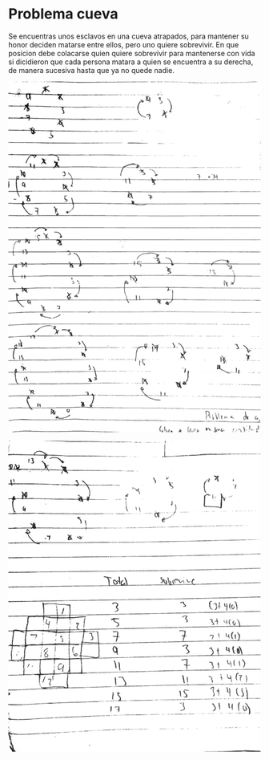 # Problema cueva

Se encuentras unos esclavos en una cueva atrapados, para mantener su honor deciden matarse entre ellos, pero uno quiere sobrevivir. En que posicion debe colacarse quien quiere sobrevivir para mantenerse con vida si dicidieron que cada persona matara a quien se encuentra a su derecha, de manera sucesiva hasta que ya no quede nadie.

![Imagen 1](imagen1.jpeg)

![Imagen 2](imagen2.jpeg)